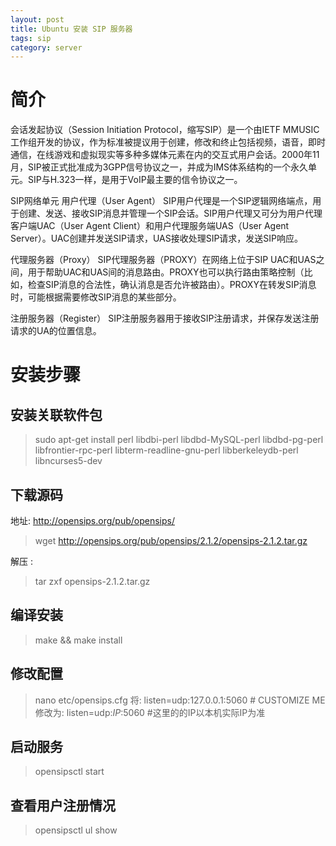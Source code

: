 ```yaml
---
layout: post
title: Ubuntu 安装 SIP 服务器
tags: sip
category: server
---
```



# 简介
会话发起协议（Session Initiation Protocol，缩写SIP）是一个由IETF MMUSIC工作组开发的协议，作为标准被提议用于创建，修改和终止包括视频，语音，即时通信，在线游戏和虚拟现实等多种多媒体元素在内的交互式用户会话。2000年11月，SIP被正式批准成为3GPP信号协议之一，并成为IMS体系结构的一个永久单元。SIP与H.323一样，是用于VoIP最主要的信令协议之一。

SIP网络单元
用户代理（User Agent）
SIP用户代理是一个SIP逻辑网络端点，用于创建、发送、接收SIP消息并管理一个SIP会话。SIP用户代理又可分为用户代理客户端UAC（User Agent Client）和用户代理服务端UAS（User Agent Server）。UAC创建并发送SIP请求，UAS接收处理SIP请求，发送SIP响应。

代理服务器（Proxy）
SIP代理服务器（PROXY）在网络上位于SIP UAC和UAS之间，用于帮助UAC和UAS间的消息路由。PROXY也可以执行路由策略控制（比如，检查SIP消息的合法性，确认消息是否允许被路由）。PROXY在转发SIP消息时，可能根据需要修改SIP消息的某些部分。

注册服务器（Register）
SIP注册服务器用于接收SIP注册请求，并保存发送注册请求的UA的位置信息。


#   安装步骤

## 安装关联软件包

>sudo apt-get install perl libdbi-perl libdbd-MySQL-perl libdbd-pg-perl libfrontier-rpc-perl libterm-readline-gnu-perl libberkeleydb-perl libncurses5-dev

## 下载源码
地址: http://opensips.org/pub/opensips/
>wget http://opensips.org/pub/opensips/2.1.2/opensips-2.1.2.tar.gz

解压 :
>tar zxf opensips-2.1.2.tar.gz

## 编译安装
>make && make install

## 修改配置
>nano etc/opensips.cfg
    将: listen=udp:127.0.0.1:5060   # CUSTOMIZE ME
    修改为: listen=udp:*IP*:5060   #这里的的IP以本机实际IP为准

## 启动服务
>opensipsctl start

## 查看用户注册情况
>opensipsctl ul show